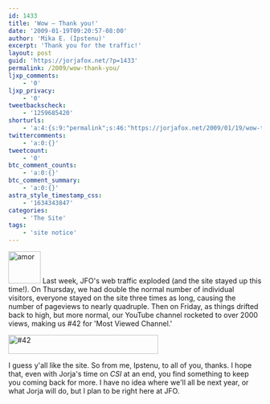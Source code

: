 ```yaml
---
id: 1433
title: 'Wow — Thank you!'
date: '2009-01-19T09:20:57-08:00'
author: 'Mika E. (Ipstenu)'
excerpt: 'Thank you for the traffic!'
layout: post
guid: 'https://jorjafox.net/?p=1433'
permalink: /2009/wow-thank-you/
ljxp_comments:
    - '0'
ljxp_privacy:
    - '0'
tweetbackscheck:
    - '1259685420'
shorturls:
    - 'a:4:{s:9:"permalink";s:46:"https://jorjafox.net/2009/01/19/wow-thank-you/";s:7:"tinyurl";s:25:"http://tinyurl.com/lvvfbk";s:4:"isgd";s:18:"http://is.gd/53vLJ";s:5:"bitly";s:20:"http://bit.ly/4Wkpiy";}'
twittercomments:
    - 'a:0:{}'
tweetcount:
    - '0'
btc_comment_counts:
    - 'a:0:{}'
btc_comment_summary:
    - 'a:0:{}'
astra_style_timestamp_css:
    - '1634343847'
categories:
    - 'The Site'
tags:
    - 'site notice'
---
```


<img src="//static.jorjafox.net/wordpress/2009/01/amor.png" alt="amor" title="amor" width="64" height="64" class="alignleft size-full wp-image-1434" /> Last week, JFO's web traffic exploded (and the site stayed up this time!).  On Thursday, we had double the normal number of individual visitors, everyone stayed on the site three times as long, causing the number of pageviews to nearly quadruple.  Then on Friday, as things drifted back to high, but more normal, our YouTube channel rocketed to over 2000 views, making us #42 for 'Most Viewed Channel.'

<img src="//static.jorjafox.net/wordpress/2009/01/picture-1.png" alt="#42" title="#42" width="298" height="38" class="aligncenter size-full wp-image-1443" />

I guess y'all like the site. So from me, Ipstenu, to all of you, thanks.  I hope that, even with Jorja's time on _CSI_ at an end, you find something to keep you coming back for more.  I have no idea where we'll all be next year, or what Jorja will do, but I plan to be right here at JFO.
